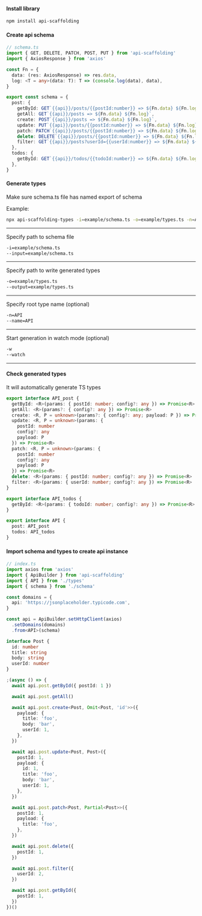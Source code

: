 #### Install library

```bash
npm install api-scaffolding
```

#### Create api schema

```typescript
// schema.ts
import { GET, DELETE, PATCH, POST, PUT } from 'api-scaffolding'
import { AxiosResponse } from 'axios'

const Fn = {
  data: (res: AxiosResponse) => res.data,
  log: <T = any>(data: T): T => (console.log(data), data),
}

export const schema = {
  post: {
    getById: GET`{{api}}/posts/{{postId:number}} => ${Fn.data} ${Fn.log}`,
    getAll: GET`{{api}}/posts => ${Fn.data} ${Fn.log}`,
    create: POST`{{api}}/posts => ${Fn.data} ${Fn.log}`,
    update: PUT`{{api}}/posts/{{postId:number}} => ${Fn.data} ${Fn.log}`,
    patch: PATCH`{{api}}/posts/{{postId:number}} => ${Fn.data} ${Fn.log}`,
    delete: DELETE`{{api}}/posts/{{postId:number}} => ${Fn.data} ${Fn.log}`,
    filter: GET`{{api}}/posts?userId={{userId:number}} => ${Fn.data} ${Fn.log}`,
  },
  todos: {
    getById: GET`{{api}}/todos/{{todoId:number}} => ${Fn.data} ${Fn.log}`,
  },
}
```

#### Generate types

Make sure schema.ts file has named export of schema

Example:

```bash
npx api-scaffolding-types -i=example/schema.ts -o=example/types.ts -n=API -w
```

---

Specify path to schema file

```bash
-i=example/schema.ts
--input=example/schema.ts
```

---

Specify path to write generated types

```bash
-o=example/types.ts
--output=example/types.ts
```

---

Specify root type name (optional)

```bash
-n=API
--name=API
```

---

Start generation in watch mode (optional)

```bash
-w
--watch
```

---

#### Check generated types

It will automatically generate TS types

```typescript
export interface API_post {
  getById: <R>(params: { postId: number; config?: any }) => Promise<R>
  getAll: <R>(params?: { config?: any }) => Promise<R>
  create: <R, P = unknown>(params?: { config?: any; payload: P }) => Promise<R>
  update: <R, P = unknown>(params: {
    postId: number
    config?: any
    payload: P
  }) => Promise<R>
  patch: <R, P = unknown>(params: {
    postId: number
    config?: any
    payload: P
  }) => Promise<R>
  delete: <R>(params: { postId: number; config?: any }) => Promise<R>
  filter: <R>(params: { userId: number; config?: any }) => Promise<R>
}

export interface API_todos {
  getById: <R>(params: { todoId: number; config?: any }) => Promise<R>
}

export interface API {
  post: API_post
  todos: API_todos
}
```

#### Import schema and types to create api instance

```typescript
// index.ts
import axios from 'axios'
import { ApiBuilder } from 'api-scaffolding'
import { API } from './types'
import { schema } from './schema'

const domains = {
  api: 'https://jsonplaceholder.typicode.com',
}

const api = ApiBuilder.setHttpClient(axios)
  .setDomains(domains)
  .from<API>(schema)

interface Post {
  id: number
  title: string
  body: string
  userId: number
}

;(async () => {
  await api.post.getById({ postId: 1 })

  await api.post.getAll()

  await api.post.create<Post, Omit<Post, 'id'>>({
    payload: {
      title: 'foo',
      body: 'bar',
      userId: 1,
    },
  })

  await api.post.update<Post, Post>({
    postId: 1,
    payload: {
      id: 1,
      title: 'foo',
      body: 'bar',
      userId: 1,
    },
  })

  await api.post.patch<Post, Partial<Post>>({
    postId: 1,
    payload: {
      title: 'foo',
    },
  })

  await api.post.delete({
    postId: 1,
  })

  await api.post.filter({
    userId: 2,
  })

  await api.post.getById({
    postId: 1,
  })
})()
```
